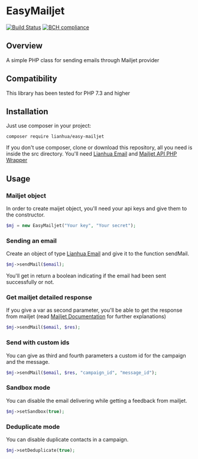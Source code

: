 # EasyMailjet

[![Build Status](https://travis-ci.com/Nevermille/EasyMailjet.svg?branch=master)](https://travis-ci.com/Nevermille/EasyMailjet) [![BCH compliance](https://bettercodehub.com/edge/badge/Nevermille/EasyMailjet?branch=master)](https://bettercodehub.com/)

## Overview

A simple PHP class for sending emails through Mailjet provider

## Compatibility

This library has been tested for PHP 7.3 and higher

## Installation

Just use composer in your project:

```
composer require lianhua/easy-mailjet
```

If you don't use composer, clone or download this repository, all you need is inside the src directory. You'll need [Lianhua Email](https://github.com/Nevermille/Email) and [Mailjet API PHP Wrapper](https://github.com/mailjet/mailjet-apiv3-php)

## Usage
### Mailjet object

In order to create maijet object, you'll need your api keys and give them to the constructor.

```php
$mj = new EasyMailjet("Your key", "Your secret");
```

### Sending an email

Create an object of type [Lianhua Email](https://github.com/Nevermille/Email) and give it to the function sendMail.

```php
$mj->sendMail($email);
```

You'll get in return a boolean indicating if the email had been sent successfully or not.

### Get mailjet detailed response

If you give a var as second parameter, you'll be able to get the response from mailjet (read [Mailjet Documentation](https://dev.mailjet.com/email/guides/) for further explanations)

```php
$mj->sendMail($email, $res);
```

### Send with custom ids

You can give as third and fourth parameters a custom id for the campaign and the message.

```php
$mj->sendMail($email, $res, "campaign_id", "message_id");
```

### Sandbox mode

You can disable the email delivering while getting a feedback from mailjet.

```php
$mj->setSandbox(true);
```

### Deduplicate mode

You can disable duplicate contacts in a campaign.

```php
$mj->setDeduplicate(true);
```
